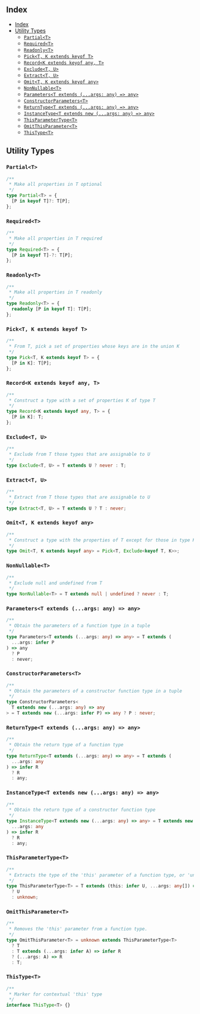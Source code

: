 ## Index

- [Index](#index)
- [Utility Types](#utility-types)
  - [`Partial<T>`](#partialt)
  - [`Required<T>`](#requiredt)
  - [`Readonly<T>`](#readonlyt)
  - [`Pick<T, K extends keyof T>`](#pickt-k-extends-keyof-t)
  - [`Record<K extends keyof any, T>`](#recordk-extends-keyof-any-t)
  - [`Exclude<T, U>`](#excludet-u)
  - [`Extract<T, U>`](#extractt-u)
  - [`Omit<T, K extends keyof any>`](#omitt-k-extends-keyof-any)
  - [`NonNullable<T>`](#nonnullablet)
  - [`Parameters<T extends (...args: any) => any>`](#parameterst-extends-args-any--any)
  - [`ConstructorParameters<T>`](#constructorparameterst)
  - [`ReturnType<T extends (...args: any) => any>`](#returntypet-extends-args-any--any)
  - [`InstanceType<T extends new (...args: any) => any>`](#instancetypet-extends-new-args-any--any)
  - [`ThisParameterType<T>`](#thisparametertypet)
  - [`OmitThisParameter<T>`](#omitthisparametert)
  - [`ThisType<T>`](#thistypet)

## Utility Types

### `Partial<T>`

```typescript
/**
 * Make all properties in T optional
 */
type Partial<T> = {
  [P in keyof T]?: T[P];
};
```

### `Required<T>`

```typescript
/**
 * Make all properties in T required
 */
type Required<T> = {
  [P in keyof T]-?: T[P];
};
```

### `Readonly<T>`

```typescript
/**
 * Make all properties in T readonly
 */
type Readonly<T> = {
  readonly [P in keyof T]: T[P];
};
```

### `Pick<T, K extends keyof T>`

```typescript
/**
 * From T, pick a set of properties whose keys are in the union K
 */
type Pick<T, K extends keyof T> = {
  [P in K]: T[P];
};
```

### `Record<K extends keyof any, T>`

```typescript
/**
 * Construct a type with a set of properties K of type T
 */
type Record<K extends keyof any, T> = {
  [P in K]: T;
};
```

### `Exclude<T, U>`

```typescript
/**
 * Exclude from T those types that are assignable to U
 */
type Exclude<T, U> = T extends U ? never : T;
```

### `Extract<T, U>`

```typescript
/**
 * Extract from T those types that are assignable to U
 */
type Extract<T, U> = T extends U ? T : never;
```

### `Omit<T, K extends keyof any>`

```typescript
/**
 * Construct a type with the properties of T except for those in type K.
 */
type Omit<T, K extends keyof any> = Pick<T, Exclude<keyof T, K>>;
```

### `NonNullable<T>`

```typescript
/**
 * Exclude null and undefined from T
 */
type NonNullable<T> = T extends null | undefined ? never : T;
```

### `Parameters<T extends (...args: any) => any>`

```typescript
/**
 * Obtain the parameters of a function type in a tuple
 */
type Parameters<T extends (...args: any) => any> = T extends (
  ...args: infer P
) => any
  ? P
  : never;
```

### `ConstructorParameters<T>`

```typescript
/**
 * Obtain the parameters of a constructor function type in a tuple
 */
type ConstructorParameters<
  T extends new (...args: any) => any
> = T extends new (...args: infer P) => any ? P : never;
```

### `ReturnType<T extends (...args: any) => any>`

```typescript
/**
 * Obtain the return type of a function type
 */
type ReturnType<T extends (...args: any) => any> = T extends (
  ...args: any
) => infer R
  ? R
  : any;
```

### `InstanceType<T extends new (...args: any) => any>`

```typescript
/**
 * Obtain the return type of a constructor function type
 */
type InstanceType<T extends new (...args: any) => any> = T extends new (
  ...args: any
) => infer R
  ? R
  : any;
```

### `ThisParameterType<T>`

```typescript
/**
 * Extracts the type of the 'this' parameter of a function type, or 'unknown' if the function type has no 'this' parameter.
 */
type ThisParameterType<T> = T extends (this: infer U, ...args: any[]) => any
  ? U
  : unknown;
```

### `OmitThisParameter<T>`

```typescript
/**
 * Removes the 'this' parameter from a function type.
 */
type OmitThisParameter<T> = unknown extends ThisParameterType<T>
  ? T
  : T extends (...args: infer A) => infer R
  ? (...args: A) => R
  : T;
```

### `ThisType<T>`

```typescript
/**
 * Marker for contextual 'this' type
 */
interface ThisType<T> {}
```
